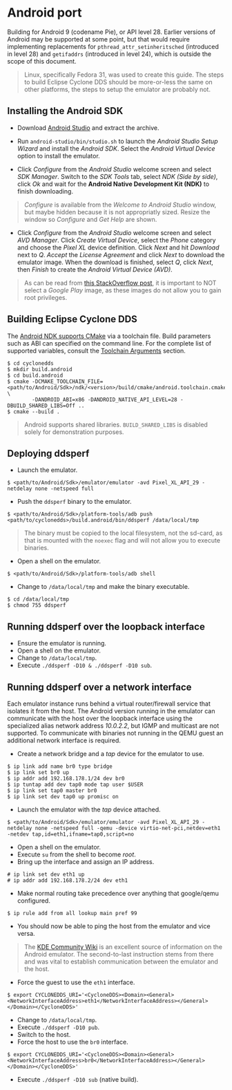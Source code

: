 # Android port

Building for Android 9 (codename Pie), or API level 28. Earlier versions of
Android may be supported at some point, but that would require implementing
replacements for `pthread_attr_setinheritsched` (introduced in level 28) and
`getifaddrs` (introduced in level 24), which is outside the scope of this
document.

> Linux, specifically Fedora 31, was used to create this guide. The steps to
> build Eclipse Cyclone DDS should be more-or-less the same on other
> platforms, the steps to setup the emulator are probably not.


## Installing the Android SDK

[1]: https://developer.android.com/studio
[2]: https://stackoverflow.com/questions/43923996/adb-root-is-not-working-on-emulator-cannot-run-as-root-in-production-builds

 * Download [Android Studio](1) and extract the archive.

 * Run `android-studio/bin/studio.sh` to launch the *Android Studio Setup
   Wizard* and install the *Android SDK*. Select the *Android Virtual Device*
   option to install the emulator.

 * Click *Configure* from the *Android Studio* welcome screen and select
   *SDK Manager*. Switch to the *SDK Tools* tab, select *NDK (Side by side)*,
   click *Ok* and wait for the **Android Native Development Kit (NDK)** to
   finish downloading.

> *Configure* is available from the *Welcome to Android Studio* window, but
> maybe hidden because it is not appropriatly sized. Resize the window so
> *Configure* and *Get Help* are shown.

 * Click *Configure* from the *Android Studio* welcome screen and select
   *AVD Manager*. Click *Create Virtual Device*, select the *Phone* category
   and choose the *Pixel XL* device definition. Click *Next* and hit
   *Download* next to *Q*. *Accept* the *License Agreement* and click *Next*
   to download the emulator image. When the download is finished, select *Q*,
   click *Next*, then *Finish* to create the *Android Virtual Device (AVD)*.

> As can be read from [this StackOverflow post](2), it is important to NOT
> select a *Google Play* image, as these images do not allow you to gain
> root privileges.


## Building Eclipse Cyclone DDS

[3]: https://developer.android.com/ndk/guides/cmake
[4]: https://developer.android.com/ndk/guides/cmake#variables

The [Android NDK supports CMake](3) via a toolchain file. Build parameters
such as ABI can specified on the command line. For the complete list of
supported variables, consult the [Toolchain Arguments](4) section.

```
$ cd cyclonedds
$ mkdir build.android
$ cd build.android
$ cmake -DCMAKE_TOOLCHAIN_FILE=<path/to/Android/Sdk>/ndk/<version>/build/cmake/android.toolchain.cmake \
        -DANDROID_ABI=x86 -DANDROID_NATIVE_API_LEVEL=28 -DBUILD_SHARED_LIBS=Off ..
$ cmake --build .
```

> Android supports shared libraries. `BUILD_SHARED_LIBS` is disabled solely
> for demonstration purposes.


## Deploying ddsperf
 * Launch the emulator.
```
$ <path/to/Android/Sdk>/emulator/emulator -avd Pixel_XL_API_29 -netdelay none -netspeed full
```

 * Push the `ddsperf` binary to the emulator.
```
$ <path/to/Android/Sdk>/platform-tools/adb push <path/to/cyclonedds>/build.android/bin/ddsperf /data/local/tmp
```

> The binary must be copied to the local filesystem, not the sd-card, as that
> is mounted with the `noexec` flag and will not allow you to execute
> binaries.

 * Open a shell on the emulator.
```
$ <path/to/Android/Sdk>/platform-tools/adb shell
```

 * Change to `/data/local/tmp` and make the binary executable.
```
$ cd /data/local/tmp
$ chmod 755 ddsperf
```


## Running ddsperf over the loopback interface
 * Ensure the emulator is running.
 * Open a shell on the emulator.
 * Change to `/data/local/tmp`.
 * Execute `./ddsperf -D10 & ./ddsperf -D10 sub`.


## Running ddsperf over a network interface
Each emulator instance runs behind a virtual router/firewall service that
isolates it from the host. The Android version running in the emulator can
communicate with the host over the loopback interface using the specialized
alias network address *10.0.2.2*, but IGMP and multicast are not supported.
To communicate with binaries not running in the QEMU guest an additional
network interface is required.

 * Create a network bridge and a *tap* device for the emulator to use.
```
$ ip link add name br0 type bridge
$ ip link set br0 up
$ ip addr add 192.168.178.1/24 dev br0
$ ip tuntap add dev tap0 mode tap user $USER
$ ip link set tap0 master br0
$ ip link set dev tap0 up promisc on
```

 * Launch the emulator with the *tap* device attached.
```
$ <path/to/Android/Sdk>/emulator/emulator -avd Pixel_XL_API_29 -netdelay none -netspeed full -qemu -device virtio-net-pci,netdev=eth1 -netdev tap,id=eth1,ifname=tap0,script=no
```

 * Open a shell on the emulator.
 * Execute `su` from the shell to become *root*.
 * Bring up the interface and assign an IP address.
```
# ip link set dev eth1 up
# ip addr add 192.168.178.2/24 dev eth1
```

 * Make normal routing take precedence over anything that google/qemu configured.
```
$ ip rule add from all lookup main pref 99
```

 * You should now be able to ping the host from the emulator and vice versa.

> The [KDE Community Wiki](5) is an excellent source of information on the
> Android emulator. The second-to-last instruction stems from there and was
> vital to establish communication between the emulator and the host.

[5]: https://community.kde.org/KDEConnect/Android_Emulator

 * Force the guest to use the `eth1` interface.
```
$ export CYCLONEDDS_URI='<CycloneDDS><Domain><General><NetworkInterfaceAddress>eth1</NetworkInterfaceAddress></General></Domain></CycloneDDS>'
```

 * Change to `/data/local/tmp`.
 * Execute `./ddsperf -D10 pub`.
 * Switch to the host.
 * Force the host to use the `br0` interface.
```
$ export CYCLONEDDS_URI='<CycloneDDS><Domain><General><NetworkInterfaceAddress>br0</NetworkInterfaceAddress></General></Domain></CycloneDDS>'
```
 * Execute `./ddsperf -D10 sub` (native build).
